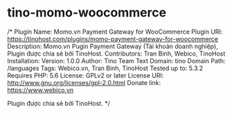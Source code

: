 # tino-momo-woocommerce
/*
Plugin Name:  Momo.vn Payment Gateway for WooCommerce
Plugin URI: https://tinohost.com/plugins/momo-payment-gateway-for-woocommerce
Description: Momo.vn Pugin Payment Gateway (Tài khoản doanh nghiệp), Plugin được chia sẻ bởi TinoHost.
Contributors: Tran Binh, Webico, TinoHost
Installation:
Version: 1.0.0
Author: Tino Team
Text Domain: tino
Domain Path: /languages
Tags: Webico.vn, Tran Binh, TinoHost
Tested up to: 5.3.2
Requires PHP: 5.6
License: GPLv2 or later
License URI: http://www.gnu.org/licenses/gpl-2.0.html
Donate link: https://www.webico.vn

 Plugin được chia sẻ bởi TinoHost.
*/
